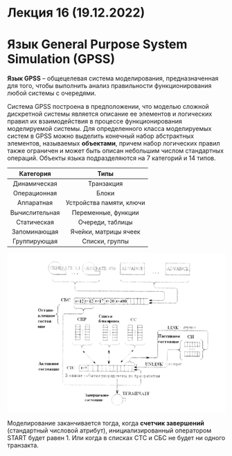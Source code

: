 # Лекция 16 (19.12.2022)
# Язык General Purpose System Simulation (GPSS)

**Язык GPSS** – общецелевая система моделирования, предназначенная для того, чтобы выполнить анализ правильности функционирования любой системы с очередями. 

Система GPSS построена в предположении, что моделью сложной дискретной системы является описание ее элементов и логических правил их взаимодействия в процессе функционирования моделируемой системы. Для определенного класса моделируемых систем в GPSS можно выделить конечный набор абстрактных элементов, называемых **объектами**, причем набор логических правил также ограничен и может быть описан небольшим числом стандартных операций. Объекты языка подразделяются на 7 категорий и 14 типов. 

|   Категория    |           Типы           |
| :------------: | :----------------------: |
|  Динамическая  |        Транзакция        |
|  Операционная  |          Блоки           |
|   Аппаратная   | Устройства памяти, ключи |
| Вычислительная |   Переменные, функции    |
|  Статическая   |     Очереди, таблицы     |
|  Запоминающая  |  Ячейки, матрицы ячеек   |
|  Группирующая  |      Списки, группы      |



![Схема](16_1.png)

Моделирование заканчивается тогда, когда **счетчик завершений** (стандартный числовой атрибут), инициализированный оператором START будет равен 1. Или когда в списках СТС и СБС не будет ни одного транзакта. 